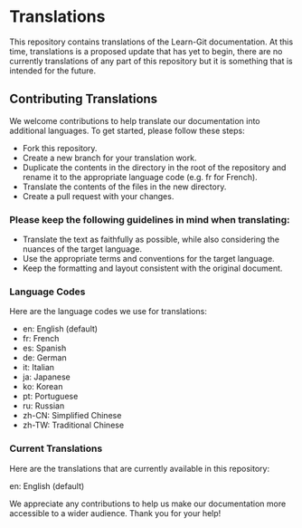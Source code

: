 # Translations
This repository contains translations of the Learn-Git documentation. At this time, translations is a proposed update that has yet to begin, there are no currently translations of any part of this repository but it is something that is intended for the future.

## Contributing Translations
We welcome contributions to help translate our documentation into additional languages. To get started, please follow these steps:

+ Fork this repository.
+ Create a new branch for your translation work.
+ Duplicate the contents in the directory in the root of the repository and rename it to the appropriate language code (e.g. fr for French).
+ Translate the contents of the files in the new directory.
+ Create a pull request with your changes.

### Please keep the following guidelines in mind when translating:

* Translate the text as faithfully as possible, while also considering the nuances of the target language.
* Use the appropriate terms and conventions for the target language.
* Keep the formatting and layout consistent with the original document.
### Language Codes
Here are the language codes we use for translations:

- en: English (default)
- fr: French
- es: Spanish
- de: German
- it: Italian
- ja: Japanese
- ko: Korean
- pt: Portuguese
- ru: Russian
- zh-CN: Simplified Chinese
- zh-TW: Traditional Chinese

### Current Translations
Here are the translations that are currently available in this repository:

en: English (default)

We appreciate any contributions to help us make our documentation more accessible to a wider audience. Thank you for your help!